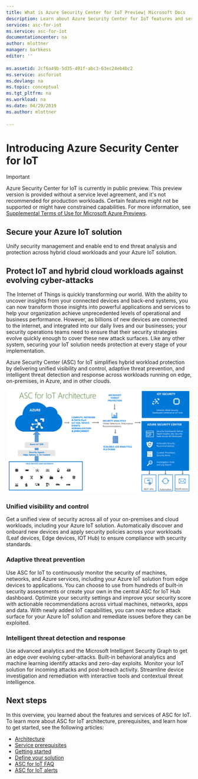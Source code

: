 ```yaml
---
title: What is Azure Security Center for IoT Preview| Microsoft Docs
description: Learn about Azure Security Center for IoT features and service.
services: asc-for-iot
ms.service: asc-for-iot
documentationcenter: na
author: mlottner
manager: barbkess
editor: ''

ms.assetid: 2cf6a49b-5d35-491f-abc3-63ec24eb4bc2
ms.service: ascforiot
ms.devlang: na
ms.topic: conceptual
ms.tgt_pltfrm: na
ms.workload: na
ms.date: 04/29/2019
ms.author: mlottner

---
```

# Introducing Azure Security Center for IoT

> [!IMPORTANT]
> Azure Security Center for IoT is currently in public preview.
> This preview version is provided without a service level agreement, and it's not recommended for production workloads. Certain features might not be supported or might have constrained capabilities. 
> For more information, see [Supplemental Terms of Use for Microsoft Azure Previews](https://azure.microsoft.com/support/legal/preview-supplemental-terms/).

## Secure your Azure IoT solution 

Unify security management and enable end to end threat analysis and protection across hybrid cloud workloads and your Azure IoT solution. 

## Protect IoT and hybrid cloud workloads against evolving cyber-attacks

The Internet of Things is quickly transforming our world. With the ability to uncover insights from your connected devices and back-end systems, you can now transform those insights into powerful applications and services to help your organization achieve unprecedented levels of operational and business performance. However, as billions of new devices are connected to the internet, and integrated into our daily lives and our businesses; your security operations teams need to ensure that their security strategies evolve quickly enough to cover these new attack surfaces. Like any other system, securing your IoT solution needs protection at every stage of your implementation. 

Azure Security Center (ASC) for IoT simplifies hybrid workload protection by delivering unified visibility and control, adaptive threat prevention, and intelligent threat detection and response across workloads running on edge, on-premises, in Azure, and in other clouds. 

![ASC for IoT architecture](./media/architecture/asc-for-iot-architecture.png)

### Unified visibility and control

Get a unified view of security across all of your on-premises and cloud workloads, including your Azure IoT solution. Automatically discover and onboard new devices and apply security policies across your workloads (Leaf devices, Edge devices, IOT Hub) to ensure compliance with security standards.

### Adaptive threat prevention

Use ASC for IoT to continuously monitor the security of machines, networks, and Azure services, including your Azure IoT solution from edge devices to applications. You can choose to use from hundreds of built-in security assessments or create your own in the central ASC for IoT Hub dashboard. Optimize your security settings and improve your security score with actionable recommendations across virtual machines, networks, apps and data. With newly added IoT capabilities, you can now reduce attack surface for your Azure IoT solution and remediate issues before they can be exploited.

### Intelligent threat detection and response

Use advanced analytics and the Microsoft Intelligent Security Graph to get an edge over evolving cyber-attacks. Built-in behavioral analytics and machine learning identify attacks and zero-day exploits. Monitor your IoT solution for incoming attacks and post-breach activity. Streamline device investigation and remediation with interactive tools and contextual threat intelligence.

## Next steps

In this overview, you learned about the features and services of ASC for IoT. To learn more about ASC for IoT architecture, prerequisites, and learn how to get started, see the following articles:

- [Architecture](architecture.md)
- [Service prerequisites](service-prerequisites.md)
- [Getting started](getting-started.md)
- [Define your solution](quickstart-configure-your-solution.md)
- [ASC for IoT FAQ](resources-frequently-asked-questions.md)
- [ASC for IoT alerts](concept-security-alerts.md)

